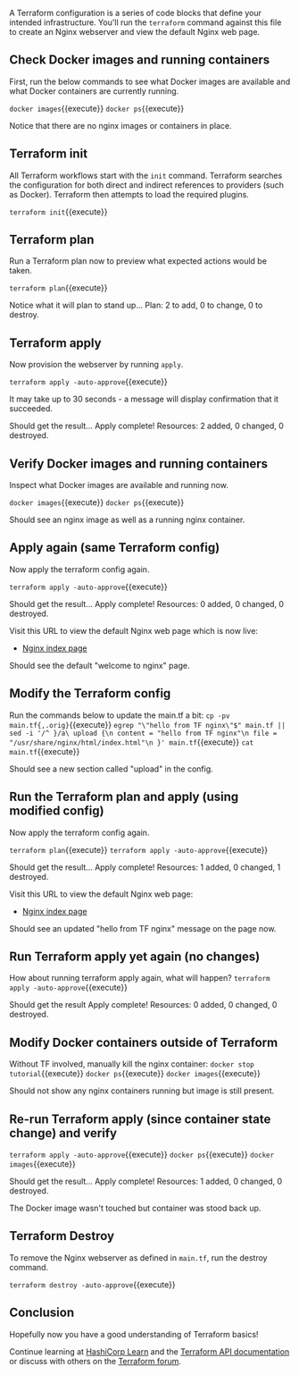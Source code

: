 A Terraform configuration is a series of code blocks that define your intended infrastructure. You'll run the `terraform` command against this file to create an Nginx webserver and view the default Nginx web page.

## Check Docker images and running containers

First, run the below commands to see what Docker images are available and what Docker containers are currently running.

`docker images`{{execute}}
`docker ps`{{execute}}

Notice that there are no nginx images or containers in place.

## Terraform init

All Terraform workflows start with the `init` command. Terraform searches the configuration for both direct and indirect references to providers (such as Docker). Terraform then attempts to load the required plugins.

`terraform init`{{execute}}

## Terraform plan

Run a Terraform plan now to preview what expected actions would be taken.

`terraform plan`{{execute}}

Notice what it will plan to stand up...
Plan: 2 to add, 0 to change, 0 to destroy.

## Terraform apply

Now provision the webserver by running `apply`.

`terraform apply -auto-approve`{{execute}}

It may take up to 30 seconds - a message will display confirmation that it succeeded.

Should get the result...
Apply complete! Resources: 2 added, 0 changed, 0 destroyed.

## Verify Docker images and running containers

Inspect what Docker images are available and running now.

`docker images`{{execute}}
`docker ps`{{execute}}

Should see an nginx image as well as a running nginx container.

## Apply again (same Terraform config)

Now apply the terraform config again.

`terraform apply -auto-approve`{{execute}}

Should get the result...
Apply complete! Resources: 0 added, 0 changed, 0 destroyed.

Visit this URL to view the default Nginx web page which is now live:

- [Nginx index page](https://[[HOST_SUBDOMAIN]]-80-[[KATACODA_HOST]].environments.katacoda.com/)

Should see the default "welcome to nginx" page.

## Modify the Terraform config

Run the commands below to update the main.tf a bit:
`cp -pv main.tf{,.orig}`{{execute}}
`egrep "\"hello from TF nginx\"$" main.tf || sed -i '/^ }/a\ upload {\n content = "hello from TF nginx"\n file = "/usr/share/nginx/html/index.html"\n }' main.tf`{{execute}}
`cat main.tf`{{execute}}

Should see a new section called "upload" in the config.

## Run the Terraform plan and apply (using modified config)

Now apply the terraform config again.

`terraform plan`{{execute}}
`terraform apply -auto-approve`{{execute}}

Should get the result...
Apply complete! Resources: 1 added, 0 changed, 1 destroyed.

Visit this URL to view the default Nginx web page:

- [Nginx index page](https://[[HOST_SUBDOMAIN]]-80-[[KATACODA_HOST]].environments.katacoda.com/)

Should see an updated "hello from TF nginx" message on the page now.

## Run Terraform apply yet again (no changes)

How about running terraform apply again, what will happen?
`terraform apply -auto-approve`{{execute}}

Should get the result
Apply complete! Resources: 0 added, 0 changed, 0 destroyed.

## Modify Docker containers outside of Terraform

Without TF involved, manually kill the nginx container:
`docker stop tutorial`{{execute}}
`docker ps`{{execute}}
`docker images`{{execute}}

Should not show any nginx containers running but image is still present.

## Re-run Terraform apply (since container state change) and verify

`terraform apply -auto-approve`{{execute}}
`docker ps`{{execute}}
`docker images`{{execute}}

Should get the result...
Apply complete! Resources: 1 added, 0 changed, 0 destroyed.

The Docker image wasn't touched but container was stood back up.

## Terraform Destroy 

To remove the Nginx webserver as defined in `main.tf`, run the destroy command.

`terraform destroy -auto-approve`{{execute}}

## Conclusion

Hopefully now you have a good understanding of Terraform basics!

Continue learning at [HashiCorp Learn](https://learn.hashicorp.com/terraform) and the [Terraform API documentation](https://www.terraform.io/) or discuss with others on the [Terraform forum](https://discuss.hashicorp.com/c/terraform-core/27).
